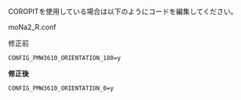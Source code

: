 COROPITを使用している場合は以下のようにコードを編集してください。

moNa2_R.conf

修正前
```
CONFIG_PMW3610_ORIENTATION_180=y
```
**修正後**
```
CONFIG_PMW3610_ORIENTATION_0=y
```
